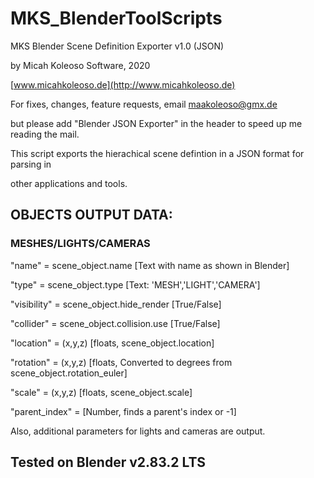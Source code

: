 # MKS_BlenderToolScripts

MKS Blender Scene Definition Exporter v1.0 (JSON)

by Micah Koleoso Software, 2020

[www.micahkoleoso.de](http://www.micahkoleoso.de)


For fixes, changes, feature requests, email [maakoleoso@gmx.de](mailto:maakoleoso@gmx.de)

but please add "Blender JSON Exporter" in the header to speed up me reading the mail.


This script exports the hierachical scene defintion in a JSON format for parsing in 

other applications and tools.


## OBJECTS OUTPUT DATA:

### MESHES/LIGHTS/CAMERAS
"name" = scene_object.name  [Text with name as shown in Blender]

"type" = scene_object.type  [Text: 'MESH','LIGHT','CAMERA']

"visibility" = scene_object.hide_render [True/False]

"collider" = scene_object.collision.use [True/False]


"location" = (x,y,z) [floats, scene_object.location]

"rotation" = (x,y,z) [floats, Converted to degrees from scene_object.rotation_euler]

"scale" = (x,y,z) [floats, scene_object.scale]


"parent_index" = [Number, finds a parent's index or -1]   


Also, additional parameters for lights and cameras are output.

## Tested on Blender v2.83.2 LTS